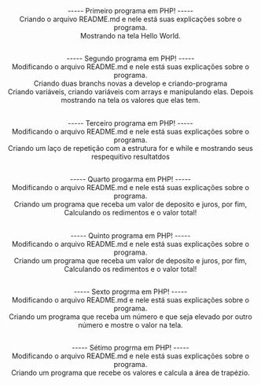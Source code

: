 <div align = "center">
----- Primeiro programa em PHP! -----</br>
Criando o arquivo README.md e nele está suas explicações sobre o programa.</br>
Mostrando na tela Hello World.
</div>

##

<div align = "center">
----- Segundo programa em PHP! -----</br>
Modificando o arquivo README.md e nele está suas explicações sobre o programa.</br>
Criando duas branchs novas a develop e criando-programa</br>
Criando variáveis, criando variáveis com arrays e manipulando elas. Depois mostrando na tela os valores que elas tem.
</div>

##

<div align = "center">
----- Terceiro programa em PHP! -----</br>
Modificando o arquivo README.md e nele está suas explicações sobre o programa.</br>
Criando um laço de repetição com a estrutura for e while e mostrando seus respequitivo resultatdos</br>
</div>

##

<div align = "center">
----- Quarto progarma em PHP! -----</br>
Modificando o arquivo README.md e nele está suas explicações sobre o programa.</br>
Criando um programa que receba um valor de deposito e juros, por fim, Calculando os redimentos e o valor total!</br>
</div>

##

<div align = "center">
----- Quinto programa em PHP! -----</br>
Modificando o arquivo README.md e nele está suas explicações sobre o programa.</br>
Criando um programa que receba um valor de deposito e juros, por fim, Calculando os redimentos e o valor total!</br>
</div>

##

<div align = "center">
----- Sexto progrma em PHP! -----</br>
Modificando o arquivo README.md e nele está suas explicações sobre o programa.</br>
Criando um programa que receba um número e que seja elevado por outro número e mostre o valor na tela.</br>
</div>

##
<div align = "center">
----- Sétimo progrma em PHP! -----</br>
Modificando o arquivo README.md e nele está suas explicações sobre o programa.</br>
Criando um programa que recebe os valores e calcula a área de trapézio.</br>
</div>

##
